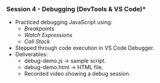### Session 4 - Debugging (DevTools & VS Code)*
- Practiced debugging JavaScript using:
  - *Breakpoints*
  - *Watch Expressions*
  - *Call Stack*
- Stepped through code execution in VS Code Debugger.
- Deliverables:
  - debug-demo.js → sample script.
  - debug-demo.html → HTML file.
  - Recorded video showing a debug session.

